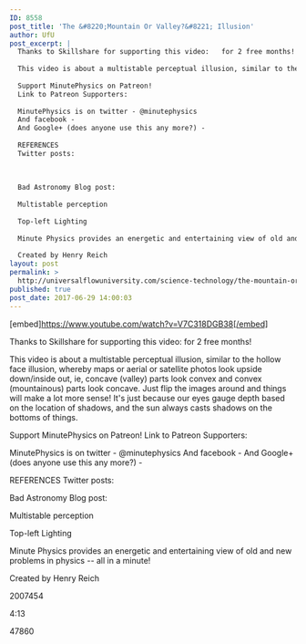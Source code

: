 ```yaml
---
ID: 8558
post_title: 'The &#8220;Mountain Or Valley?&#8221; Illusion'
author: UfU
post_excerpt: |
  Thanks to Skillshare for supporting this video:   for 2 free months!
  
  This video is about a multistable perceptual illusion, similar to the hollow face illusion, whereby maps or aerial or satellite photos look upside down/inside out, ie, concave (valley) parts look convex and convex (mountainous) parts look concave. Just flip the images around and things will make a lot more sense! It's just because our eyes gauge depth based on the location of shadows, and the sun always casts shadows on the bottoms of things.
  
  Support MinutePhysics on Patreon!
  Link to Patreon Supporters:
  
  MinutePhysics is on twitter - @minutephysics
  And facebook -
  And Google+ (does anyone use this any more?) -
  
  REFERENCES
  Twitter posts:
  
  
  
  Bad Astronomy Blog post:
  
  Multistable perception
  
  Top-left Lighting
  
  Minute Physics provides an energetic and entertaining view of old and new problems in physics -- all in a minute!
  
  Created by Henry Reich
layout: post
permalink: >
  http://universalflowuniversity.com/science-technology/the-mountain-or-valley-illusion/
published: true
post_date: 2017-06-29 14:00:03
---
```

[embed]https://www.youtube.com/watch?v=V7C318DGB38[/embed]<br>
<p>Thanks to Skillshare for supporting this video:   for 2 free months!

This video is about a multistable perceptual illusion, similar to the hollow face illusion, whereby maps or aerial or satellite photos look upside down/inside out, ie, concave (valley) parts look convex and convex (mountainous) parts look concave. Just flip the images around and things will make a lot more sense! It's just because our eyes gauge depth based on the location of shadows, and the sun always casts shadows on the bottoms of things.

Support MinutePhysics on Patreon! 
Link to Patreon Supporters: 

MinutePhysics is on twitter - @minutephysics
And facebook - 
And Google+ (does anyone use this any more?) - 

REFERENCES
Twitter posts:



Bad Astronomy Blog post: 

Multistable perception   

Top-left Lighting 

Minute Physics provides an energetic and entertaining view of old and new problems in physics -- all in a minute!

Created by Henry Reich</p>
<p>2007454</p>
<p>4:13</p>
<p>47860</p>
<br></br>